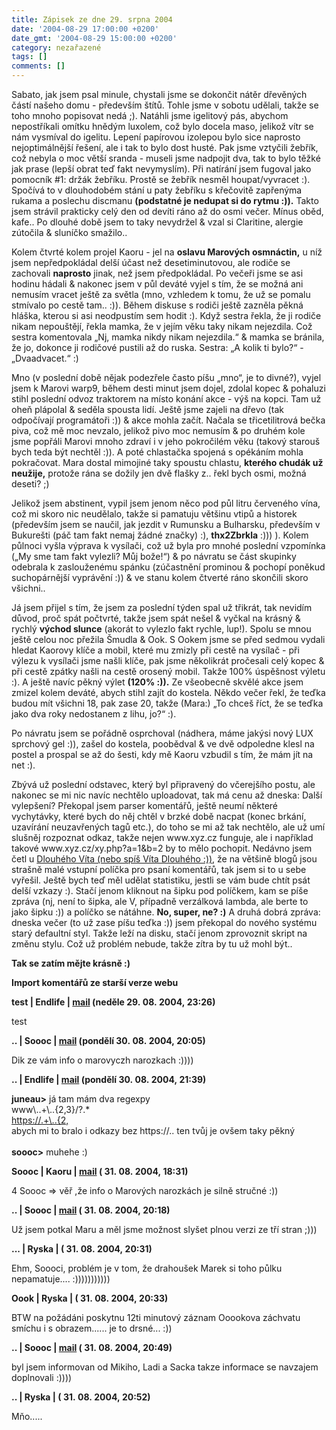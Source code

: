 ```yaml
---
title: Zápisek ze dne 29. srpna 2004
date: '2004-08-29 17:00:00 +0200'
date_gmt: '2004-08-29 15:00:00 +0200'
category: nezařazené
tags: []
comments: []
---
```

<p>Sabato, jak jsem psal minule, chystali jsme se dokončit nátěr dřevěných částí našeho domu - především štítů.  Tohle jsme v sobotu udělali, takže se toho mnoho popisovat nedá ;). Natáhli jsme igelitový pás, abychom nepostříkali  omítku hnědým luxolem, což bylo docela maso, jelikož vítr se nám vysmíval do igelitu. Lepení papírovou izolepou  bylo sice naprosto nejoptimálnější řešení, ale i tak to bylo dost husté. Pak jsme vztyčili žebřík, což nebyla o moc  větší sranda - museli jsme nadpojit dva, tak to bylo těžké jak prase (lepší obrat teď fakt nevymyslím). Při natírání  jsem fugoval jako pomocník #1: držák žebříku. Prostě se žebřík nesměl houpat/vyvracet :). Spočívá to v dlouhodobém  stání u paty žebříku s křečovitě zapřenýma rukama a poslechu discmanu <strong>(podstatné je nedupat si do rytmu :)).</strong> Takto jsem  strávil prakticky celý den od devíti ráno až do osmi večer. Mínus oběd, kafe.. Po dlouhé době jsem to taky nevydržel  &amp; vzal si Claritine, alergie zútočila &amp; sluníčko smažilo..</p>
<p>Kolem čtvrté kolem projel Kaoru - jel na <strong>oslavu Marových osmnáctin,</strong> u níž jsem nepředpokládal delší účast než  desetiminutovou, ale rodiče se zachovali <strong>naprosto</strong> jinak, než jsem předpokládal. Po večeři jsme se asi hodinu hádali  &amp; nakonec jsem v půl deváté vyjel s tím, že se možná ani nemusím vracet ještě za světla (mno, vzhledem k tomu, že už  se pomalu stmívalo po cestě tam.. :)). Během diskuse s rodiči ještě zazněla pěkná hláška, kterou si asi neodpustím sem  hodit :). Když sestra řekla, že ji rodiče nikam nepouštějí, řekla mamka, že v jejím věku taky nikam nejezdila.  Což sestra komentovala &bdquo;Nj, mamka nikdy nikam nejezdila.&ldquo; &amp; mamka se bránila, že jo, dokonce  ji rodičové pustili až do ruska. Sestra: &bdquo;A kolik ti bylo?&ldquo; - &bdquo;Dvaadvacet.&ldquo; :)</p>
<p>Mno (v poslední době nějak podezřele často píšu &bdquo;mno&ldquo;, je to divné?), vyjel jsem k Marovi warp9,  během desti minut jsem dojel, zdolal kopec &amp; pohaluzi stihl poslední odvoz traktorem na místo konání  akce - výš na kopci. Tam už oheň plápolal &amp; seděla spousta lidí. Ještě jsme zajeli na dřevo (tak odpočívají  programátoři :)) &amp; akce mohla začít. Načala se třicetilitrová bečka piva, což mě moc nevzalo, jelikož pivo  moc nemusím &amp; po druhém kole jsme popřáli Marovi mnoho zdraví i v jeho pokročilém věku (takový starouš bych teda  být nechtěl :)). A poté chlastačka spojená s opékáním mohla pokračovat. Mara dostal mimojiné taky spoustu chlastu,  <strong>kterého chudák už neužije,</strong> protože rána se dožily jen dvě flašky z.. řekl bych osmi, možná deseti? ;)</p>
<p>Jelikož jsem abstinent, vypil jsem jenom něco pod půl litru červeného vína, což mi skoro nic neudělalo, takže  si pamatuju většinu vtipů a historek (především jsem se naučil, jak jezdit v Rumunsku a Bulharsku, především  v Bukurešti (páč tam fakt nemaj žádné značky) :), <strong>thx2Zbrkla</strong> :))) ). Kolem půlnoci vyšla výprava k vysílači,  což už byla pro mnohé poslední vzpomínka (&bdquo;My sme tam fakt vylezli? Můj bože!&ldquo;) &amp; po návratu  se část skupinky odebrala k zaslouženému spánku (zúčastnění prominou &amp; pochopí poněkud suchopárnější vyprávění :))  &amp; ve stanu kolem čtverté ráno skončili skoro všichni..</p>
<p>Já jsem přijel s tím, že jsem za poslední týden spal už třikrát, tak nevidím důvod, proč spát počtvrté, takže jsem  spát nešel &amp; vyčkal na krásný &amp; rychlý <strong>východ slunce</strong> (akorát to vylezlo fakt rychle, lup!). Spolu se mnou  ještě celou noc přežila Šmudla &amp; Ook. S Ookem jsme se před sedmou vydali hledat Kaorovy klíče a mobil, které  mu zmizly při cestě na vysílač - při výlezu k vysílači jsme našli klíče, pak jsme několikrát pročesali celý kopec  &amp; při cestě zpátky našli na cestě orosený mobil. Takže 100% úspěšnost výletu :). A ještě navíc pěkný výlet  <strong>(120% :)).</strong> Ze všeobecně skvělé akce jsem zmizel kolem deváté, abych stihl zajít do kostela. Někdo večer řekl,  že teďka budou mít všichni 18, pak zase 20, takže (Mara:) &bdquo;To chceš říct, že se teďka jako dva roky nedostanem  z lihu, jo?&ldquo; :).</p>
<p>Po návratu jsem se pořádně osprchoval (nádhera, máme jakýsi nový LUX sprchový gel :)), zašel do kostela, poobědval  &amp; ve dvě odpoledne klesl na postel a prospal se až do šesti, kdy mě Kaoru vzbudil s tím, že mám jít na net :).</p>
<p>Zbývá už poslední odstavec, který byl připravený do včerejšího postu, ale nakonec se mi nic navíc nechtělo uploadovat,  tak má cenu až dneska: Další vylepšení? Překopal jsem parser komentářů, ještě neumí některé vychytávky, které bych do něj  chtěl v brzké době nacpat (konec brkání, uzavírání neuzavřených tagů etc.), do toho se mi až tak nechtělo,  ale už umí slušněj rozpoznat odkaz, takže nejen www.xyz.cz funguje, ale i například takové  www.xyz.cz/xy.php?a=1&amp;b=2 by to mělo pochopit. Nedávno jsem četl u  <a href="https://www.vitdlouhy.cz">Dlouhého Víta (nebo spíš Víta Dlouhého :))</a>, že na většině  blogů jsou strašně malé vstupní políčka pro psaní komentářů, tak jsem si to u sebe vyřešil. Ještě bych teď  měl udělat statistiku, jestli se vám bude chtít psát delší vzkazy :). Stačí jenom kliknout na šipku pod  políčkem, kam se píše zpráva (nj, není to šipka, ale V, případně verzálková lambda, ale berte to jako šipku :)) a políčko se nátáhne.  <strong>No, super, ne? :)</strong> A druhá dobrá zpráva: dneska večer (to už zase píšu teďka :)) jsem překopal do nového systému  starý defaultní styl. Takže leží na disku, stačí jenom zprovoznit skript na změnu stylu. Což už problém nebude,  takže zítra by tu už mohl být..</p>
<p><strong>Tak se zatím mějte krásně :)</strong></p>
<div class="import-komentaru">
<p><strong>Import komentářů ze starší verze webu</strong></p>
<div class="comment">
<p style="font-weight:bold"><span class="compredmet">test</span> | <span class="comname">Endlife</span> |  <a href="mailto:jan.martinek@post.cz">mail</a> (neděle&nbsp;29.&nbsp;08.&nbsp;2004,&nbsp;23:26)</p>
<p>test </p>
</div>
<div class="comment">
<p style="font-weight:bold"><span class="compredmet">..</span> | <span class="comname">Soooc</span> |  <a href="mailto:xsoc@post.cz">mail</a> (pondělí&nbsp;30.&nbsp;08.&nbsp;2004,&nbsp;20:05)</p>
<p>Dik ze vám info o marovyczh narozkach :)))) </p>
</div>
<div class="comment">
<p style="font-weight:bold"><span class="compredmet">..</span> | <span class="comname">Endlife</span> |  <a href="mailto:jan.martinek@post.cz">mail</a> (pondělí&nbsp;30.&nbsp;08.&nbsp;2004,&nbsp;21:39)</p>
<p><strong>juneau&gt;</strong> já tam mám dva regexpy <br> www\..+\..{2,3}/?.* <br> <a href="https://.+\..{2,">https://.+\..{2,</a> <br> abych mi to bralo i odkazy bez https://.. ten tvůj je ovšem taky pěkný <br>  <br> <strong>soooc&gt;</strong> muhehe :) </p>
</div>
<div class="comment">
<p style="font-weight:bold"><span class="compredmet">Soooc</span> | <span class="comname">Kaoru </span> |  <a href="mailto:kaorunagisa@centrum.cz">mail</a> (&nbsp;31.&nbsp;08.&nbsp;2004,&nbsp;18:31)</p>
<p>4 Soooc =&gt; věř ,že info o Marových narozkách je silně stručné :)) </p>
</div>
<div class="comment">
<p style="font-weight:bold"><span class="compredmet">..</span> | <span class="comname">Soooc</span> |  <a href="mailto:xsoc@post.cz">mail</a> (&nbsp;31.&nbsp;08.&nbsp;2004,&nbsp;20:18)</p>
<p>Už jsem potkal Maru a měl jsme možnost slyšet plnou verzi ze tří stran ;))) </p>
</div>
<div class="comment">
<p style="font-weight:bold"><span class="compredmet">...</span> | <span class="comname">Ryska</span> | (&nbsp;31.&nbsp;08.&nbsp;2004,&nbsp;20:31)</p>
<p>Ehm, Soooci, problém je v tom, že drahoušek Marek si toho půlku nepamatuje.... :))))))))))) </p>
</div>
<div class="comment">
<p style="font-weight:bold"><span class="compredmet">Oook</span> | <span class="comname">Ryska</span> | (&nbsp;31.&nbsp;08.&nbsp;2004,&nbsp;20:33)</p>
<p>BTW na požádáni poskytnu 12ti minutový záznam Ooookova záchvatu smíchu i s obrazem...... je to drsné... :)) </p>
</div>
<div class="comment">
<p style="font-weight:bold"><span class="compredmet">..</span> | <span class="comname">Soooc</span> |  <a href="mailto:xsoc@post.cz">mail</a> (&nbsp;31.&nbsp;08.&nbsp;2004,&nbsp;20:49)</p>
<p>byl jsem informovan od Mikiho, Ladi a Sacka takze informace se navzajem doplnovali :)))) </p>
</div>
<div class="comment">
<p style="font-weight:bold"><span class="compredmet">..</span> | <span class="comname">Ryska</span> | (&nbsp;31.&nbsp;08.&nbsp;2004,&nbsp;20:52)</p>
<p>Mňo..... </p>
</div>
</div>
